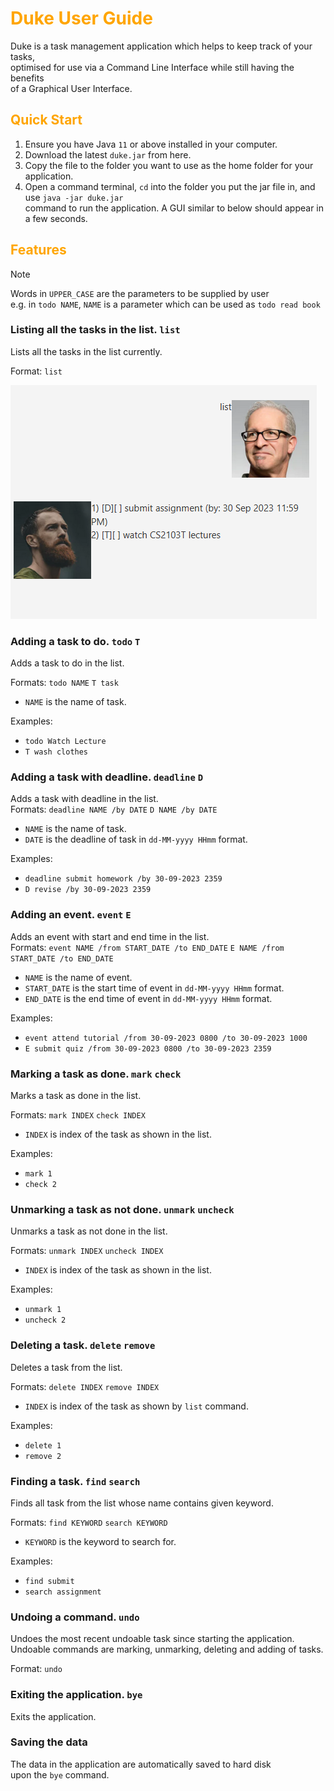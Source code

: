 # <span style="color: Orange">Duke User Guide
Duke is a task management application which helps to keep track of your tasks,  
optimised for use via a Command Line Interface while still having the benefits   
of a Graphical User Interface.

## <span style="color: orange"> Quick Start

1) Ensure you have Java `11` or above installed in your computer.
2) Download the latest `duke.jar` from here.
3) Copy the file to the folder you want to use as the home folder for your application.
4) Open a command terminal, `cd` into the folder you put the jar file in, and use 
   `java -jar duke.jar`     
   command to run the application.
   A GUI similar to below should appear in a few seconds.

## <span style="color: orange"> Features

> [!NOTE]  
> Words in `UPPER_CASE` are the parameters to be supplied by user  
> e.g. in `todo NAME`, `NAME` is a parameter which can be used as `todo read book`

### Listing all the tasks in the list. `list`
Lists all the tasks in the list currently.

Format: `list`

![alt text](List.png)

### Adding a task to do. `todo` `T`
Adds a task to do in the list.  

Formats: `todo NAME` `T task`  
+ `NAME` is the name of task.     

Examples:  
+ `todo Watch Lecture`  
+ `T wash clothes`  


### Adding a task with deadline. `deadline` `D`
Adds a task with deadline in the list.  
Formats: `deadline NAME /by DATE` `D NAME /by DATE`
+ `NAME` is the name of task.
+ `DATE` is the deadline of task in `dd-MM-yyyy HHmm` format.

Examples:
+ `deadline submit homework /by 30-09-2023 2359`
+ `D revise /by 30-09-2023 2359`

### Adding an event. `event` `E`
Adds an event with start and end time in the list.  
Formats: `event NAME /from START_DATE /to END_DATE` `E NAME /from START_DATE /to END_DATE`
+ `NAME` is the name of event.
+ `START_DATE` is the start time of event in `dd-MM-yyyy HHmm` format.
+ `END_DATE` is the end time of event in `dd-MM-yyyy HHmm` format.

Examples:
+ `event attend tutorial /from 30-09-2023 0800 /to 30-09-2023 1000`
+ `E submit quiz /from 30-09-2023 0800 /to 30-09-2023 2359`

### Marking a task as done. `mark` `check`
Marks a task as done in the list.

Formats: `mark INDEX` `check INDEX`
+ `INDEX` is index of the task as shown in the list.

Examples:
+ `mark 1`
+ `check 2`


### Unmarking a task as not done. `unmark` `uncheck`
Unmarks a task as not done in the list.

Formats: `unmark INDEX` `uncheck INDEX`
+ `INDEX` is index of the task as shown in the list.

Examples:
+ `unmark 1`
+ `uncheck 2`

### Deleting a task. `delete` `remove`
Deletes a task from the list.

Formats: `delete INDEX` `remove INDEX`
+ `INDEX` is index of the task as shown by `list` command.

Examples:
+ `delete 1`
+ `remove 2`

### Finding a task. `find` `search`
Finds all task from the list whose name contains given keyword.

Formats: `find KEYWORD` `search KEYWORD`
+ `KEYWORD` is the keyword to search for.

Examples:
+ `find submit`
+ `search assignment`

### Undoing a command. `undo`
Undoes the most recent undoable task since starting the application.  
Undoable commands are marking, unmarking, deleting and adding of tasks.

Format: `undo`

### Exiting the application. `bye`
Exits the application.

### Saving the data
The data in the application are automatically saved to hard disk  
upon the `bye` command.